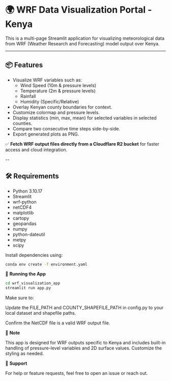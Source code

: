 # 🌍 WRF Data Visualization Portal - Kenya

This is a multi-page Streamlit application for visualizing meteorological data from WRF (Weather Research and Forecasting) model output over Kenya.

---

## 📦 Features

- Visualize WRF variables such as:
  - Wind Speed (10m & pressure levels)
  - Temperature (2m & pressure levels)
  - Rainfall
  - Humidity (Specific/Relative)
- Overlay Kenyan county boundaries for context.
- Customize colormap and pressure levels.
- Display statistics (min, max, mean) for selected variables in selected counties.
- Compare two consecutive time steps side-by-side.
- Export generated plots as PNG.

✅ **Fetch WRF output files directly from a Cloudflare R2 bucket** for faster access and cloud integration.

--

## 🛠️ Requirements

- Python 3.10.17
- Streamlit
- wrf-python
- netCDF4
- matplotlib
- cartopy
- geopandas
- numpy
- python-dateutil
- metpy
- scipy

Install dependencies using:

```bash
conda env create -f environment.yaml
```

🚀 **Running the App**

```bash
cd wrf_visualization_app
streamlit run app.py
```

Make sure to:

Update the FILE_PATH and COUNTY_SHAPEFILE_PATH in config.py to your local dataset and shapefile paths.

Confirm the NetCDF file is a valid WRF output file.

📍 **Note**

This app is designed for WRF outputs specific to Kenya and includes built-in handling of pressure-level variables and 2D surface values. Customize the styling as needed.

📧 **Support**

For help or feature requests, feel free to open an issue or reach out.
